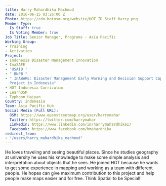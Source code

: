 ```yaml
---
title: Harry Mahardhika Machmud
date: 2016-06-15 03:26:00 Z
Photo: https://cdn.hotosm.org/website/HOT_ID_Staff_Harry.png
Member Type:
  Is Staff: true
  Is Voting Member: true
Job Title: Senior Manager, Programs - Asia Pacific
Working Group:
- Training
- Activation
Project:
- Indonesia Disaster Management Innovation
- InaSAFE
- 'USAID '
- " BNPB "
- " InAWARE: Disaster Management Early Warning and Decision Support Capacity Enhancement
  Project in Indonesia"
- HOT Indonesia Curriculum
- LearnOSM
- Typhoon Haiyan
Country: Indonesia
Team: Asia Pacific Hub
Social Media (Full URL):
  OSM: https://www.openstreetmap.org/user/harrymahar
  Twitter: https://twitter.com/harrymahar
  LinkedIn: https://www.linkedin.com/in/harrymahardhika17
  Facebook: https://www.facebook.com/hmahardhika
redirect_from:
- "/users/harry_mahardhika_machmud"
---
```


He loves traveling and seeing beautiful places. Since he studies geography at university he uses his knowledge to make some simple analysis and interpretation about objects that he sees. He joined HOT because he wants to get some experience in mapping and working as a team with different people. He hopes can give maximum contribution to this project and help people make maps easier and for free. Think Spatial to be Special!
